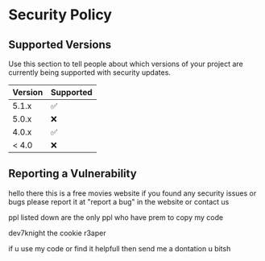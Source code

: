 # Security Policy

## Supported Versions

Use this section to tell people about which versions of your project are
currently being supported with security updates.

| Version | Supported          |
| ------- | ------------------ |
| 5.1.x   | :white_check_mark: |
| 5.0.x   | :x:                |
| 4.0.x   | :white_check_mark: |
| < 4.0   | :x:                |

## Reporting a Vulnerability

hello there this is a free movies website if you found any security issues or bugs
please report it at "report a bug" in the website or contact us 

ppl listed down are the only ppl who have prem to copy my code 

dev7knight 
the cookie
r3aper

if u use my code or find it helpfull then send me a dontation u bitsh 
